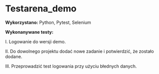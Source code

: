# Testarena_demo

**Wykorzystano:** Python, Pytest, Selenium

**Wykonanywane testy:** 

 I. Logowanie do wersji demo. 

II. Do dowolnego projektu dodać nowe zadanie i potwierdzić, że zostało dodane. 

III. Przeprowadzić test logowania przy użyciu błednych danych.